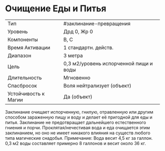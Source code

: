 # Очищение Еды и Питья

|                      |                                        |
| -------------------- | -------------------------------------- |
| Тип                  | #заклинание-превращения                | 
| Уровень              | Дрд 0, Жр 0                            |
| Компоненты           | В, С                                   |
| Время Активации      | 1 стандартн. действ.                   |
| Диапазон             | 3 метра                                |
| Цель                 | 0,3 м2/уровень испорченной пищи и воды |
| Длительность         | Мгновенно                              |
| Спасбросок           | Воля нейтрализует (объект)             |
| Устойчивость к Магии | Да (объект)                            |

 Заклинание очищает испорченную, гнилую, отравленную или другим способом зараженную пищу и воду и делает её пригодной для еды и питья. Заклинание не предотвращает дальнейшего естественного гниения и порчи. Проклятая/нечестивая вода и еда очищается этим заклинанием, но оно не имеет никакого влияния на существ любого типа магические снадобья. Примечание: Вода весит 4,5 кг за галлон. 0,3 м2 воды составляет примерно 8 галлонов и весит около 36 кг.
